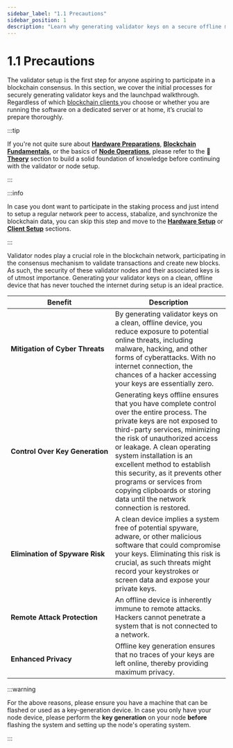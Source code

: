 ```yaml
---
sidebar_label: "1.1 Precautions"
sidebar_position: 1
description: "Learn why generating validator keys on a secure offline machine is critical for LUKSO staking. Protect your funds with proper key setup precautions."
---
```


# 1.1 Precautions

The validator setup is the first step for anyone aspiring to participate in a blockchain consensus. In this section, we cover the initial processes for securely generating validator keys and the launchpad walkthrough. Regardless of which [blockchain clients ](/docs/theory/blockchain-knowledge/client-providers.md) you choose or whether you are running the software on a dedicated server or at home, it’s crucial to prepare thoroughly.

:::tip

If you're not quite sure about [**Hardware Preparations**](/docs/theory/preparations/node-specifications.md), [**Blockchain Fundamentals**](/docs/theory/blockchain-knowledge/proof-of-stake.md), or the basics of [**Node Operations**](/docs/theory/node-operation/client-setups.md), please refer to the 🧠 [**Theory**](/docs/theory/preparations/node-specifications.md) section to build a solid foundation of knowledge before continuing with the validator or node setup.

:::

:::info

In case you dont want to participate in the staking process and just intend to setup a regular network peer to access, stabalize, and synchronize the blockchain data, you can skip this step and move to the [**Hardware Setup**](/docs/guides/hardware-setup/introduction.md) or [**Client Setup**](/docs/guides/client-setup/firewall-settings.md) sections.

:::

Validator nodes play a crucial role in the blockchain network, participating in the consensus mechanism to validate transactions and create new blocks. As such, the security of these validator nodes and their associated keys is of utmost importance. Generating your validator keys on a clean, offline device that has never touched the internet during setup is an ideal practice.

| **Benefit**                                    | **Description**                                                                                                                                                                                                                                                                                                                                                                                                               |
| ---------------------------------------------- | ----------------------------------------------------------------------------------------------------------------------------------------------------------------------------------------------------------------------------------------------------------------------------------------------------------------------------------------------------------------------------------------------------------------------------- |
| <nobr> **Mitigation of Cyber Threats** </nobr> | By generating validator keys on a clean, offline device, you reduce exposure to potential online threats, including malware, hacking, and other forms of cyberattacks. With no internet connection, the chances of a hacker accessing your keys are essentially zero.                                                                                                                                                         |
| <nobr> **Control Over Key Generation** </nobr> | Generating keys offline ensures that you have complete control over the entire process. The private keys are not exposed to third-party services, minimizing the risk of unauthorized access or leakage. A clean operating system installation is an excellent method to establish this security, as it prevents other programs or services from copying clipboards or storing data until the network connection is restored. |
| <nobr> **Elimination of Spyware Risk** </nobr> | A clean device implies a system free of potential spyware, adware, or other malicious software that could compromise your keys. Eliminating this risk is crucial, as such threats might record your keystrokes or screen data and expose your private keys.                                                                                                                                                                   |
| <nobr> **Remote Attack Protection** </nobr>    | An offline device is inherently immune to remote attacks. Hackers cannot penetrate a system that is not connected to a network.                                                                                                                                                                                                                                                                                               |
| <nobr> **Enhanced Privacy** </nobr>            | Offline key generation ensures that no traces of your keys are left online, thereby providing maximum privacy.                                                                                                                                                                                                                                                                                                                |

:::warning

For the above reasons, please ensure you have a machine that can be flashed or used as a key-generation device. In case you only have your node device, please perform the **key generation** on your node **before** flashing the system and setting up the node's operating system.

:::
